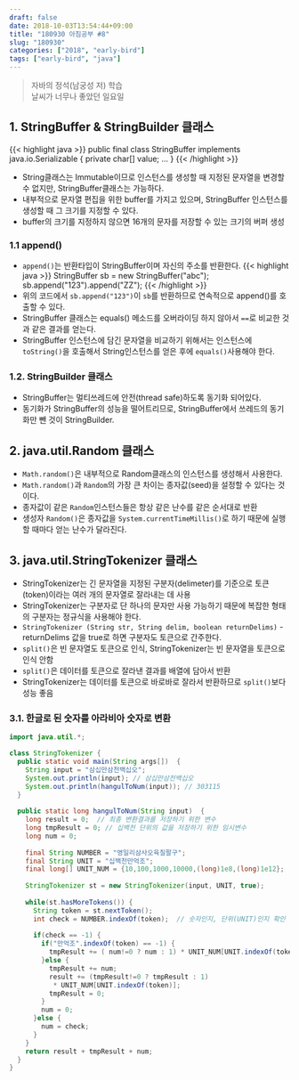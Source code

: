 ```yaml
---
draft: false
date: 2018-10-03T13:54:44+09:00
title: "180930 아침공부 #8"
slug: "180930"
categories: ["2018", "early-bird"]
tags: ["early-bird", "java"]
---
```


>자바의 정석(남궁성 저) 학습  
>날씨가 너무나 좋았던 일요일

## 1. StringBuffer & StringBuilder 클래스
{{< highlight java >}}
public final class StringBuffer implements java.io.Serializable {
    private char[] value;
    ...
}
{{< /highlight >}}

- String클래스는 Immutable이므로 인스턴스를 생성할 때 지정된 문자열을 변경할 수 없지만, StringBuffer클래스는 가능하다.
- 내부적으로 문자열 편집을 위한 buffer를 가지고 있으며, StringBuffer 인스턴스를 생성할 때 그 크기를 지정할 수 있다.
- buffer의 크기를 지정하지 않으면 16개의 문자를 저장할 수 있는 크기의 버퍼 생성

### 1.1 append()
- `append()`는 반환타입이 StringBuffer이며 자신의 주소를 반환한다.
  {{< highlight java >}}
  StringBuffer sb = new StringBuffer("abc");
  sb.append("123").append("ZZ");
  {{< /highlight >}}
- 위의 코드에서 `sb.append("123")`이 `sb`를 반환하므로 연속적으로 append()를 호출할 수 있다.
- StringBuffer 클래스는 equals() 메소드를 오버라이딩 하지 않아서 `==`로 비교한 것과 같은 결과를 얻는다.
- StringBuffer 인스턴스에 담긴 문자열을 비교하기 위해서는 인스턴스에 `toString()`을 호출해서 String인스턴스를 얻은 후에 `equals()`사용해야 한다.

### 1.2. StringBuilder 클래스
- StringBuffer는 멀티쓰레드에 안전(thread safe)하도록 동기화 되어있다.
- 동기화가 StringBuffer의 성능을 떨어트리므로, StringBuffer에서 쓰레드의 동기화만 뺀 것이 StringBuilder.


## 2. java.util.Random 클래스
- `Math.random()`은 내부적으로 Random클래스의 인스턴스를 생성해서 사용한다.
- `Math.random()`과 `Random`의 가장 큰 차이는 종자값(seed)을 설정할 수 있다는 것이다.
- 종자값이 같은 `Random`인스턴스들은 항상 같은 난수를 같은 순서대로 반환
- 생성자 `Random()`은 종자값을 `System.currentTimeMillis()`로 하기 때문에 실행할 때마다 얻는 난수가 달라진다.

## 3. java.util.StringTokenizer 클래스
- StringTokenizer는 긴 문자열을 지정된 구분자(delimeter)를 기준으로 토큰(token)이라는 여러 개의 문자열로 잘라내는 데 사용
- StringTokenizer는 구분자로 단 하나의 문자만 사용 가능하기 때문에 복잡한 형태의 구분자는 정규식을 사용해야 한다.
- `StringTokenizer (String str, String delim, boolean returnDelims)` - returnDelims 값을 true로 하면 구분자도 토큰으로 간주한다.
- `split()`은 빈 문자열도 토큰으로 인식, StringTokenizer는 빈 문자열을 토큰으로 인식 안함
- `split()`은 데이터를 토큰으로 잘라낸 결과를 배열에 담아서 반환
- StringTokenizer는 데이터를 토큰으로 바로바로 잘라서 반환하므로 `split()`보다 성능 좋음

### 3.1. 한글로 된 숫자를 아라비아 숫자로 변환
~~~java
import java.util.*;

class StringTokenizer {
  public static void main(String args[])  {
    String input = "삼십만삼천백십오";
    System.out.println(input); // 삼십만삼천백십오
    System.out.println(hangulToNum(input)); // 303115
  }
  
  public static long hangulToNum(String input)  {
    long result = 0;  // 최종 변환결과를 저장하기 위한 변수
    long tmpResult = 0; // 십백천 단위의 값을 저장하기 위한 임시변수
    long num = 0;
    
    final String NUMBER = "영일리삼사오육칠팔구";
    final String UNIT = "십백천만억조";
    final long[] UNIT_NUM = {10,100,1000,10000,(long)1e8,(long)1e12};
    
    StringTokenizer st = new StringTokenizer(input, UNIT, true);
    
    while(st.hasMoreTokens()) {
      String token = st.nextToken();
      int check = NUMBER.indexOf(token);  // 숫자인지, 단위(UNIT)인지 확인
      
      if(check == -1) {
        if("만억조".indexOf(token) == -1) {
          tmpResult += ( num!=0 ? num : 1) * UNIT_NUM[UNIT.indexOf(token)];
        }else {
          tmpResult += num;
          result += (tmpResult!=0 ? tmpResult : 1)
           * UNIT_NUM[UNIT.indexOf(token)];
          tmpResult = 0;
        }
        num = 0;
      }else {
        num = check;
      }
    }
    return result + tmpResult + num;
  }
}
~~~
